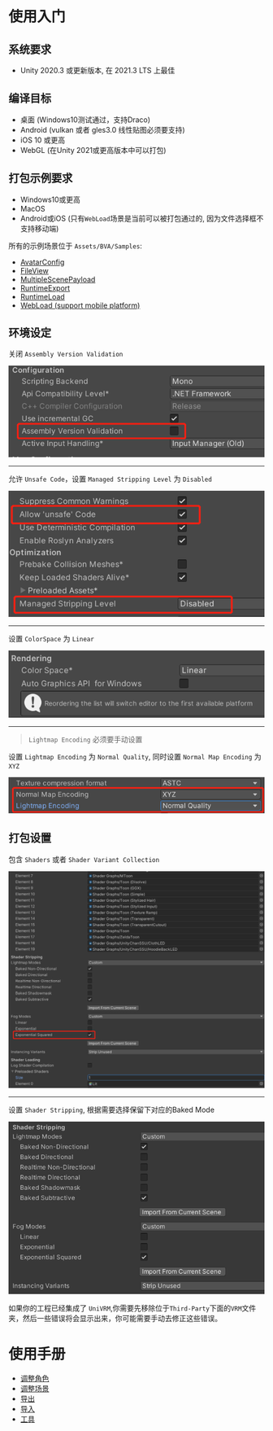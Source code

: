 # 使用入门

## 系统要求

- Unity 2020.3 或更新版本, 在 2021.3 LTS 上最佳

## 编译目标

- 桌面 (Windows10测试通过，支持Draco)
- Android (vulkan 或者 gles3.0 线性贴图必须要支持)
- iOS 10 或更高
- WebGL (在Unity 2021或更高版本中可以打包)

## 打包示例要求

- Windows10或更高
- MacOS
- Android或iOS (只有`WebLoad`场景是当前可以被打包通过的, 因为文件选择框不支持移动端)

所有的示例场景位于 `Assets/BVA/Samples`:
- [AvatarConfig](../docs/examples/AvatarConfig.md)
- [FileView](../docs/examples/FileViewer.md)
- [MultipleScenePayload](../docs/examples/MultipleScenePayload.md)
- [RuntimeExport](../docs/examples/RuntimeExport.md)
- [RuntimeLoad](../docs/examples/RuntimeLoad.md)
- [WebLoad (support mobile platform)](../docs/examples/WebLoad.md)

## 环境设定

关闭 `Assembly Version Validation`

![glb](pics/assembly_version_validation.png)

***

允许 `Unsafe Code`，设置 `Managed Stripping Level` 为 `Disabled`

![glb](pics/managed_stripping_level.png)

***

设置 `ColorSpace` 为 `Linear`

![glb](pics/color_space_setting.png)

***

> `Lightmap Encoding` 必须要手动设置

设置 `Lightmap Encoding` 为 `Normal Quality`, 同时设置 `Normal Map Encoding` 为 `XYZ`

![glb](pics/texture_encoding.png)

## 打包设置

包含 `Shaders` 或者 `Shader Variant Collection`

![glb](pics/graphics_setting.png)

***

设置 `Shader Stripping`, 根据需要选择保留下对应的Baked Mode

![glb](pics/shader_stripping.png)

如果你的工程已经集成了 `UniVRM`,你需要先移除位于`Third-Party`下面的`VRM`文件夹，然后一些错误将会显示出来，你可能需要手动去修正这些错误。

# 使用手册

- [调整角色](work/Avatar.md)
- [调整场景](work/Scene.md)
- [导出](work/Export.md)
- [导入](work/Import.md)
- [工具](tools/Tools.md)